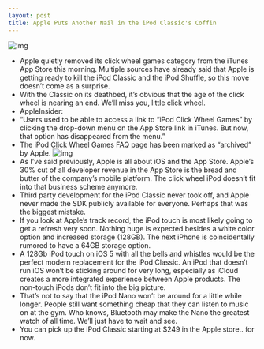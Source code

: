```yaml
---
layout: post
title: Apple Puts Another Nail in the iPod Classic's Coffin
---
```

![img](http://media.idownloadblog.com/wp-content/uploads/2011/09/image1_20100901-e1317406746661.jpg)
* Apple quietly removed its click wheel games category from the iTunes App Store this morning. Multiple sources have already said that Apple is getting ready to kill the iPod Classic and the iPod Shuffle, so this move doesn’t come as a surprise.
* With the Classic on its deathbed, it’s obvious that the age of the click wheel is nearing an end. We’ll miss you, little click wheel.
* AppleInsider:
* “Users used to be able to access a link to “iPod Click Wheel Games” by clicking the drop-down menu on the App Store link in iTunes. But now, that option has disappeared from the menu.”
* The iPod Click Wheel Games FAQ page has been marked as “archived” by Apple.
![img](http://media.idownloadblog.com/wp-content/uploads/2011/09/itunes-ipod-clickwheel-games-e1317406808100.jpg)
* As I’ve said previously, Apple is all about iOS and the App Store. Apple’s 30% cut of all developer revenue in the App Store is the bread and butter of the company’s mobile platform. The click wheel iPod doesn’t fit into that business scheme anymore.
* Third party development for the iPod Classic never took off, and Apple never made the SDK publicly available for everyone. Perhaps that was the biggest mistake.
* If you look at Apple’s track record, the iPod touch is most likely going to get a refresh very soon. Nothing huge is expected besides a white color option and increased storage (128GB). The next iPhone is coincidentally rumored to have a 64GB storage option.
* A 128Gb iPod touch on iOS 5 with all the bells and whistles would be the perfect modern replacement for the iPod Classic. An iPod that doesn’t run iOS won’t be sticking around for very long, especially as iCloud creates a more integrated experience between Apple products. The non-touch iPods don’t fit into the big picture.
* That’s not to say that the iPod Nano won’t be around for a little while longer. People still want something cheap that they can listen to music on at the gym. Who knows, Bluetooth may make the Nano the greatest watch of all time. We’ll just have to wait and see.
* You can pick up the iPod Classic starting at $249 in the Apple store.. for now.

